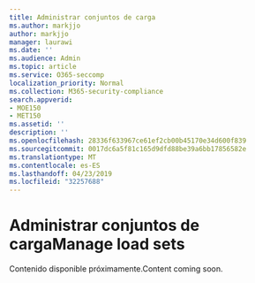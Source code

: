 ```yaml
---
title: Administrar conjuntos de carga
ms.author: markjjo
author: markjjo
manager: laurawi
ms.date: ''
ms.audience: Admin
ms.topic: article
ms.service: O365-seccomp
localization_priority: Normal
ms.collection: M365-security-compliance
search.appverid:
- MOE150
- MET150
ms.assetid: ''
description: ''
ms.openlocfilehash: 28336f633967ce61ef2cb00b45170e34d600f839
ms.sourcegitcommit: 0017dc6a5f81c165d9dfd88be39a6bb17856582e
ms.translationtype: MT
ms.contentlocale: es-ES
ms.lasthandoff: 04/23/2019
ms.locfileid: "32257688"
---
```

# <a name="manage-load-sets"></a><span data-ttu-id="67df4-102">Administrar conjuntos de carga</span><span class="sxs-lookup"><span data-stu-id="67df4-102">Manage load sets</span></span>

<span data-ttu-id="67df4-103">Contenido disponible próximamente.</span><span class="sxs-lookup"><span data-stu-id="67df4-103">Content coming soon.</span></span>